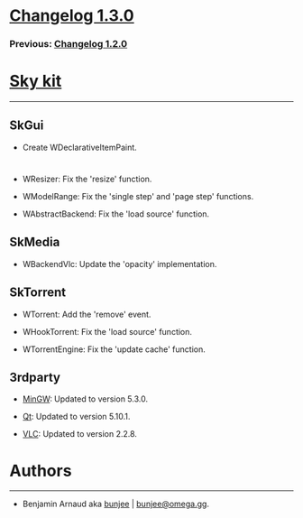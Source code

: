 # [Changelog 1.3.0](http://omega.gg/Sky/changes/1.3.0.html)

### Previous: [Changelog 1.2.0](1.2.0.html)

# [Sky kit](http://omega.gg/Sky)
---

## SkGui

- Create WDeclarativeItemPaint.

#

- WResizer: Fix the 'resize' function.

- WModelRange: Fix the 'single step' and 'page step' functions.

- WAbstractBackend: Fix the 'load source' function.


## SkMedia

- WBackendVlc: Update the 'opacity' implementation.


## SkTorrent

- WTorrent: Add the 'remove' event.

- WHookTorrent: Fix the 'load source' function.

- WTorrentEngine: Fix the 'update cache' function.


## 3rdparty

- [MinGW](https://sourceforge.net/projects/mingw): Updated to version 5.3.0.

- [Qt](http://download.qt.io/official_releases/qt): Updated to version 5.10.1.

- [VLC](http://github.com/videolan/vlc): Updated to version 2.2.8.


# Authors
---

- Benjamin Arnaud aka [bunjee](http://bunjee.me) | <bunjee@omega.gg>.
